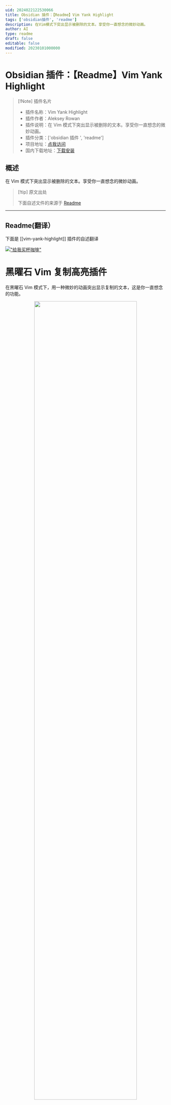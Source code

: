 ```yaml
---
uid: 2024022122530066
title: Obsidian 插件：【Readme】Vim Yank Highlight
tags: ['obsidian插件', 'readme']
description: 在Vim模式下突出显示被删除的文本。享受你一直想念的微妙动画。
author: AI
type: readme
draft: false
editable: false
modified: 20230101000000
---
```


# Obsidian 插件：【Readme】Vim Yank Highlight

> [!Note] 插件名片
> - 插件名称：Vim Yank Highlight
> - 插件作者：Aleksey Rowan
> - 插件说明：在 Vim 模式下突出显示被删除的文本。享受你一直想念的微妙动画。
> - 插件分类：['obsidian 插件 ', 'readme']
> - 项目地址：[点我访问](https://github.com/aleksey-rowan/obsidian-vim-yank-highlight)
> - 国内下载地址：[下载安装](https://pkmer.cn/products/plugin/pluginMarket/?vim-yank-highlight)

## 概述

在 Vim 模式下突出显示被删除的文本。享受你一直想念的微妙动画。

> [!tip] 原文出处
>
>下面自述文件的来源于 [Readme](https://ghproxy.net/https://raw.githubusercontent.com/aleksey-rowan/obsidian-vim-yank-highlight/master/README.md)
>

---

## Readme(翻译）

下面是 [[vim-yank-highlight]] 插件的自述翻译

[!["给我买杯咖啡"](https://www.buymeacoffee.com/assets/img/custom_images/orange_img.png)](https://www.buymeacoffee.com/alekseyrowan)

# 黑曜石 Vim 复制高亮插件

在黑曜石 Vim 模式下，用一种微妙的动画突出显示复制的文本，这是你一直想念的功能。

<p align="center">
  <img src="./assets/demo.gif" style="width: 80%" />
</p>

## 为什么？

CodeMirror 中的 Vim 模式缺乏对突出显示复制文本的本机支持，并且不太可能被实现。

已经有一个 [yank highlighter插件](https://github.com/kometenstaub/obsidian-vim-yank-highlight)，但它依赖于对 `codemirror-vim` 代码进行猴子补丁，而我想避免这种情况。

## 特点

- 使被删除的区域显而易见！

## 安装

### 社区插件

1. 打开 Obsidian。
2. 转到 " 设置 " > " 社区插件 "。
3. 搜索 "Vim Yank Highlight"。
4. 点击 " 安装 " 以启用插件。

### 手动安装

1. 从 [Releases](https://github.com/your-username/obsidian-vim-yank-highlight/releases) 页面下载最新版本。
2. 将 zip 文件解压到 Obsidian 插件文件夹中。
3. 重新加载 Obsidian 以激活插件。

## 许可证

该项目在 [MIT许可证](LICENSE) 下许可。

---

**在 Obsidian 中使用 Vim Yank Highlight 享受更流畅的编辑体验！**
